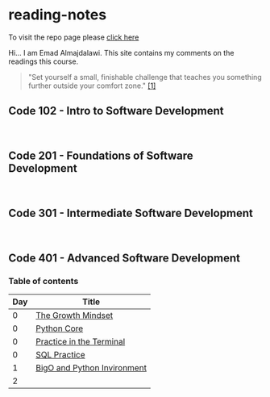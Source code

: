 # reading-notes

To visit the repo page please [click here](https://e97m.github.io/reading-notes) 

Hi... I am Emad Almajdalawi. This site contains my comments on the readings this course.

 >"Set yourself a small, finishable challenge that teaches you something further outside your comfort zone." [[1]](https://web.archive.org/web/20160616225417/http://www.happybearsoftware.com/upgrade-your-technical-skills-with-deliberate-practice)

## Code 102 - Intro to Software Development

<br>

## Code 201 - Foundations of Software Development

<br>

## Code 301 - Intermediate Software Development

<br>

## Code 401 - Advanced Software Development

### Table of contents

| Day | Title |
| ----------- | ----------- |
| 0 | [The Growth Mindset](https://github.com/e97m/reading-notes/blob/main/The%20Growth%20Mindset.md) |
| 0 | [Python Core](https://github.com/e97m/reading-notes/blob/main/Python%20core.md) |
|0| [Practice in the Terminal](https://github.com/e97m/reading-notes/blob/main/Practice%20in%20the%20Terminal.md) |
|0| [SQL Practice](https://github.com/e97m/reading-notes/blob/main/SQL%20Practice.md) |
|1| [BigO and Python Invironment](https://github.com/e97m/reading-notes/blob/main/BigO%20and%20Python%20Invironment.md) |
|2||